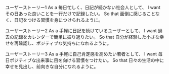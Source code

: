 ユーザーストーリー1
As a 毎日忙しく、日記が続かない社会人として、
I want その日あった良いことを一行だけで記録したい。
So that 面倒に感じることなく、日記をつける習慣を身につけられるように。

ユーザーストーリー2
As a 手軽に日記を続けているユーザーとして、
I want 過去の記録をカレンダーで簡単に振り返りたい。
So that 自分が経験した小さな幸せを再確認し、ポジティブな気持ちになれるように。

ユーザーストーリー3
As a 手軽に自己肯定感を高めたい若者として、
I want 毎日ポジティブな出来事に目を向ける習慣をつけたい。
So that 日々の生活の中に幸せを見出し、前向きな自分になれるように。
